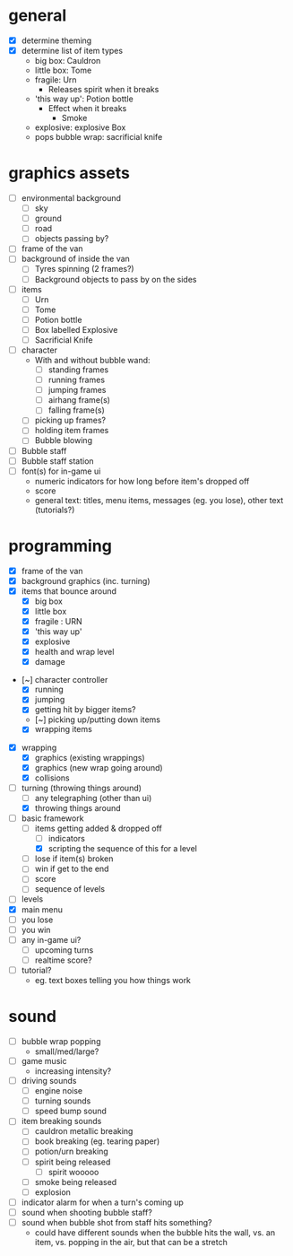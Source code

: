 # general

* [x] determine theming
* [x] determine list of item types
    * big box: Cauldron
    * little box: Tome
    * fragile: Urn
      - Releases spirit when it breaks
    * 'this way up': Potion bottle
      - Effect when it breaks
        - Smoke
    * explosive: explosive Box
    * pops bubble wrap: sacrificial knife

# graphics assets

* [ ] environmental background
    * [ ] sky
    * [ ] ground
    * [ ] road
    * [ ] objects passing by?
* [ ] frame of the van
* [ ] background of inside the van
    * [ ] Tyres spinning (2 frames?)
    * [ ] Background objects to pass by on the sides
* [ ] items
    * [ ] Urn
    * [ ] Tome
    * [ ] Potion bottle
    * [ ] Box labelled Explosive
    * [ ] Sacrificial Knife
* [ ] character
    * With and without bubble wand:
        * [ ] standing frames
        * [ ] running frames
        * [ ] jumping frames
        * [ ] airhang frame(s)
        * [ ] falling frame(s)
    * [ ] picking up frames?
    * [ ] holding item frames
    * [ ] Bubble blowing
* [ ] Bubble staff
* [ ] Bubble staff station
* [ ] font(s) for in-game ui
    * numeric indicators for how long before item's dropped off
    * score
    * general text: titles, menu items, messages (eg. you lose), other text (tutorials?)

# programming

* [x] frame of the van
* [x] background graphics (inc. turning)
* [x] items that bounce around
    * [x] big box
    * [x] little box
    * [x] fragile : URN
    * [x] 'this way up'
    * [x] explosive
    * [x] health and wrap level
    * [x] damage
* [~] character controller
    * [x] running
    * [x] jumping
    * [x] getting hit by bigger items?
    * [~] picking up/putting down items
    * [x] wrapping items
* [x] wrapping
    * [x] graphics (existing wrappings)
    * [x] graphics (new wrap going around)
    * [x] collisions
* [ ] turning (throwing things around)
    * [ ] any telegraphing (other than ui)
    * [x] throwing things around
* [ ] basic framework
    * [ ] items getting added & dropped off
        * [ ] indicators
        * [x] scripting the sequence of this for a level
    * [ ] lose if item(s) broken
    * [ ] win if get to the end
    * [ ] score
    * [ ] sequence of levels
* [ ] levels
* [x] main menu
* [ ] you lose
* [ ] you win
* [ ] any in-game ui?
    * [ ] upcoming turns
    * [ ] realtime score?
* [ ] tutorial?
    * eg. text boxes telling you how things work

# sound

* [ ] bubble wrap popping
    * small/med/large?
* [ ] game music
    * increasing intensity?
* [ ] driving sounds
    * [ ] engine noise
    * [ ] turning sounds
    * [ ] speed bump sound
* [ ] item breaking sounds
    * [ ] cauldron metallic breaking
    * [ ] book breaking (eg. tearing paper)
    * [ ] potion/urn breaking
    * [ ] spirit being released
        * [ ] spirit wooooo
    * [ ] smoke being released
    * [ ] explosion
* [ ] indicator alarm for when a turn's coming up
* [ ] sound when shooting bubble staff?
* [ ] sound when bubble shot from staff hits something?
    * could have different sounds when the bubble hits the wall, vs. an item,
      vs. popping in the air, but that can be a stretch
